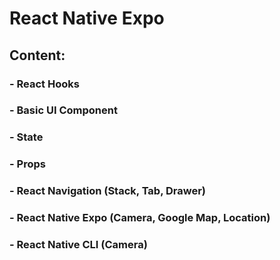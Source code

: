 # React Native Expo

## Content:

### - React Hooks
### - Basic UI Component
### - State
### - Props
### - React Navigation (Stack, Tab, Drawer)
### - React Native Expo (Camera, Google Map, Location)
### - React Native CLI (Camera)
